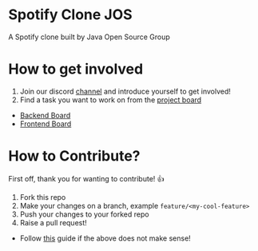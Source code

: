# Spotify Clone JOS
A Spotify clone built by Java Open Source Group


# How to get involved
1) Join our discord [channel](https://discord.gg/NqTfYW) and introduce yourself to get involved!
2) Find a task you want to work on from the [project board](https://github.com/IVIURRAY/spotify-clone-jos/projects)
  - [Backend Board](https://github.com/IVIURRAY/spotify-clone-jos/projects/1)
  - [Frontend Board](https://github.com/IVIURRAY/spotify-clone-jos/projects/3)

# How to Contribute?

First off, thank you for wanting to contribute! :thumbsup:

1) Fork this repo
2) Make your changes on a branch, example `feature/<my-cool-feature>`
3) Push your changes to your forked repo
4) Raise a pull request!

*  Follow [this](https://www.dataschool.io/how-to-contribute-on-github/amp/) guide if the above does not make sense!
